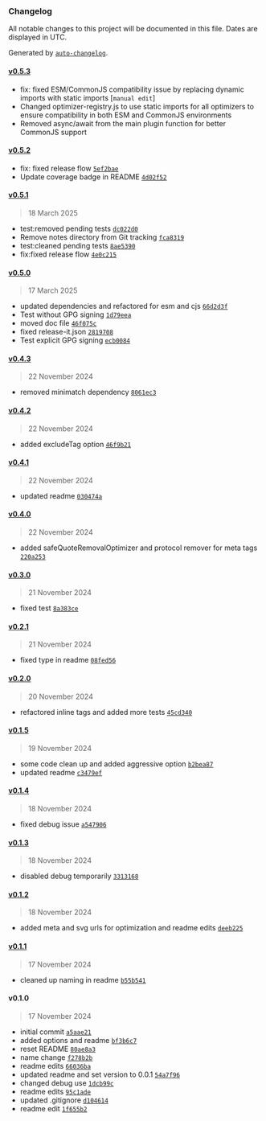 ### Changelog

All notable changes to this project will be documented in this file. Dates are displayed in UTC.

Generated by [`auto-changelog`](https://github.com/CookPete/auto-changelog).

#### [v0.5.3](https://github.com/wernerglinka/metalsmith-optimize-html/compare/v0.5.2...v0.5.3)

- fix: fixed ESM/CommonJS compatibility issue by replacing dynamic imports with static imports [`manual edit`]
- Changed optimizer-registry.js to use static imports for all optimizers to ensure compatibility in both ESM and CommonJS environments
- Removed async/await from the main plugin function for better CommonJS support

#### [v0.5.2](https://github.com/wernerglinka/metalsmith-optimize-html/compare/v0.5.1...v0.5.2)

- fix: fixed release flow [`5ef2bae`](https://github.com/wernerglinka/metalsmith-optimize-html/commit/5ef2bae8cdc295b3f2aae8e843abe941aed2e4af)
- Update coverage badge in README [`4d02f52`](https://github.com/wernerglinka/metalsmith-optimize-html/commit/4d02f528bf95afb42fddb14c53956ea63dfb5841)

#### [v0.5.1](https://github.com/wernerglinka/metalsmith-optimize-html/compare/v0.5.0...v0.5.1)

> 18 March 2025

- test:removed pending tests [`dc022d0`](https://github.com/wernerglinka/metalsmith-optimize-html/commit/dc022d0a392e06a4114c26b91ba50aa7e32301c1)
- Remove notes directory from Git tracking [`fca8319`](https://github.com/wernerglinka/metalsmith-optimize-html/commit/fca8319d1553c7c7606dfa548b5fc2420edd1f9b)
- test:cleaned pending tests [`8ae5390`](https://github.com/wernerglinka/metalsmith-optimize-html/commit/8ae539069914cbea021ecca7c1279e272b0eff2e)
- fix:fixed release flow [`4e0c215`](https://github.com/wernerglinka/metalsmith-optimize-html/commit/4e0c215f870960a3b045dbdf8a9675a50aa98865)

#### [v0.5.0](https://github.com/wernerglinka/metalsmith-optimize-html/compare/v0.4.3...v0.5.0)

> 17 March 2025

- updated dependencies and refactored for esm and cjs [`66d2d3f`](https://github.com/wernerglinka/metalsmith-optimize-html/commit/66d2d3fd4c0ac8c36875701ebfbb640e40cacf33)
- Test without GPG signing [`1d79eea`](https://github.com/wernerglinka/metalsmith-optimize-html/commit/1d79eea9ebcdb949b3b269116619248115cf0949)
- moved doc file [`46f075c`](https://github.com/wernerglinka/metalsmith-optimize-html/commit/46f075c00812efa57bbcbe1cfbeab2a0e0a5fed2)
- fixed release-it.json [`2819708`](https://github.com/wernerglinka/metalsmith-optimize-html/commit/28197083de6ff179a1b8f11e5b8b35698fb7bb3c)
- Test explicit GPG signing [`ecb0084`](https://github.com/wernerglinka/metalsmith-optimize-html/commit/ecb00848da0255b93e839477bf3a28009c8c4088)

#### [v0.4.3](https://github.com/wernerglinka/metalsmith-optimize-html/compare/v0.4.2...v0.4.3)

> 22 November 2024

- removed minimatch dependency [`8061ec3`](https://github.com/wernerglinka/metalsmith-optimize-html/commit/8061ec30acb8495ee14f7fd7ac29042fb540693b)

#### [v0.4.2](https://github.com/wernerglinka/metalsmith-optimize-html/compare/v0.4.1...v0.4.2)

> 22 November 2024

- added excludeTag option [`46f9b21`](https://github.com/wernerglinka/metalsmith-optimize-html/commit/46f9b2132f0533c868b366f5035eed6cbec9314e)

#### [v0.4.1](https://github.com/wernerglinka/metalsmith-optimize-html/compare/v0.4.0...v0.4.1)

> 22 November 2024

- updated readme [`030474a`](https://github.com/wernerglinka/metalsmith-optimize-html/commit/030474aae2bb007e0180d39c08ad0adaf0fe51f1)

#### [v0.4.0](https://github.com/wernerglinka/metalsmith-optimize-html/compare/v0.3.0...v0.4.0)

> 22 November 2024

- added safeQuoteRemovalOptimizer and protocol remover for meta tags [`220a253`](https://github.com/wernerglinka/metalsmith-optimize-html/commit/220a25337ac767efa4b2f1701bd1209b21a8f312)

#### [v0.3.0](https://github.com/wernerglinka/metalsmith-optimize-html/compare/v0.2.1...v0.3.0)

> 21 November 2024

- fixed test [`8a383ce`](https://github.com/wernerglinka/metalsmith-optimize-html/commit/8a383cecc90e9752e5922b8f81db2277ec59376a)

#### [v0.2.1](https://github.com/wernerglinka/metalsmith-optimize-html/compare/v0.2.0...v0.2.1)

> 21 November 2024

- fixed type in readme [`08fed56`](https://github.com/wernerglinka/metalsmith-optimize-html/commit/08fed5624dee4255d9a2d25689e7c8cae04e7c43)

#### [v0.2.0](https://github.com/wernerglinka/metalsmith-optimize-html/compare/v0.1.5...v0.2.0)

> 20 November 2024

- refactored inline tags and added more tests [`45cd340`](https://github.com/wernerglinka/metalsmith-optimize-html/commit/45cd3401b081bd4e61f54152ac6777c28518cadd)

#### [v0.1.5](https://github.com/wernerglinka/metalsmith-optimize-html/compare/v0.1.4...v0.1.5)

> 19 November 2024

- some code clean up and added aggressive option [`b2bea87`](https://github.com/wernerglinka/metalsmith-optimize-html/commit/b2bea870a9cc5f77c02314cbe259e8e152a0fd52)
- updated readme [`c3479ef`](https://github.com/wernerglinka/metalsmith-optimize-html/commit/c3479ef20ccb2d3856be442beebcd4016bd434ac)

#### [v0.1.4](https://github.com/wernerglinka/metalsmith-optimize-html/compare/v0.1.3...v0.1.4)

> 18 November 2024

- fixed debug issue [`a547906`](https://github.com/wernerglinka/metalsmith-optimize-html/commit/a5479063a3ceff64e4cb9c67e752d937b1336663)

#### [v0.1.3](https://github.com/wernerglinka/metalsmith-optimize-html/compare/v0.1.2...v0.1.3)

> 18 November 2024

- disabled debug temporarily [`3313168`](https://github.com/wernerglinka/metalsmith-optimize-html/commit/331316800de840ae09fcb2b63e5d37cf722e5959)

#### [v0.1.2](https://github.com/wernerglinka/metalsmith-optimize-html/compare/v0.1.1...v0.1.2)

> 18 November 2024

- added meta and svg urls for optimization and readme edits [`deeb225`](https://github.com/wernerglinka/metalsmith-optimize-html/commit/deeb225ac3febbf75674cfbc8cd7591fde44b049)

#### [v0.1.1](https://github.com/wernerglinka/metalsmith-optimize-html/compare/v0.1.0...v0.1.1)

> 17 November 2024

- cleaned up naming in readme [`b55b541`](https://github.com/wernerglinka/metalsmith-optimize-html/commit/b55b541151f19eae6f3c7e840ff407bc8afa3b31)

#### v0.1.0

> 17 November 2024

- initial commit [`a5aae21`](https://github.com/wernerglinka/metalsmith-optimize-html/commit/a5aae213113a41aeab5c2134ddcdfc0f5cbd3b07)
- added options and readme [`bf3b6c7`](https://github.com/wernerglinka/metalsmith-optimize-html/commit/bf3b6c771f66e039089b032066d6aaf93eba0f33)
- reset README [`80ae8a3`](https://github.com/wernerglinka/metalsmith-optimize-html/commit/80ae8a365f327a3d008d8030ea8d23e87a1530d2)
- name change [`f278b2b`](https://github.com/wernerglinka/metalsmith-optimize-html/commit/f278b2b0320ddaa75c94d8da6d721d960a3b0c82)
- readme edits [`66036ba`](https://github.com/wernerglinka/metalsmith-optimize-html/commit/66036ba0d8406bc4acc2d18d3c463e2676b09546)
- updated readme and set version to 0.0.1 [`54a7f96`](https://github.com/wernerglinka/metalsmith-optimize-html/commit/54a7f962e83ff5af7cc77c0a0a9ee858a5ec7000)
- changed debug use [`1dcb99c`](https://github.com/wernerglinka/metalsmith-optimize-html/commit/1dcb99c52ea22c6da9a559479a94e93e80222b6a)
- readme edits [`95c1ade`](https://github.com/wernerglinka/metalsmith-optimize-html/commit/95c1ade73d93c2fb5725620bc44825ddc57daaef)
- updated .gitignore [`d104614`](https://github.com/wernerglinka/metalsmith-optimize-html/commit/d104614e22aff8bd84c0fffaa0d858b85aa5aa5c)
- readme edit [`1f655b2`](https://github.com/wernerglinka/metalsmith-optimize-html/commit/1f655b230aeee1a8f8a766cee1e95644ac3794e2)
